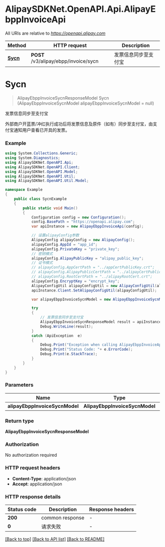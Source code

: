 # AlipaySDKNet.OpenAPI.Api.AlipayEbppInvoiceApi

All URIs are relative to *https://openapi.alipay.com*

Method | HTTP request | Description
------------- | ------------- | -------------
[**Sycn**](AlipayEbppInvoiceApi.md#sycn) | **POST** /v3/alipay/ebpp/invoice/sycn | 发票信息同步至支付宝


<a name="sycn"></a>
# **Sycn**
> AlipayEbppInvoiceSycnResponseModel Sycn (AlipayEbppInvoiceSycnModel alipayEbppInvoiceSycnModel = null)

发票信息同步至支付宝

外部商户开蓝票/冲红执行成功后将发票信息及原件（如有）同步至支付宝，由支付宝通知用户查看已开具的发票。

### Example
```csharp
using System.Collections.Generic;
using System.Diagnostics;
using AlipaySDKNet.OpenAPI.Api;
using AlipaySDKNet.OpenAPI.Client;
using AlipaySDKNet.OpenAPI.Model;
using AlipaySDKNet.OpenAPI.Util;
using AlipaySDKNet.OpenAPI.Util.Model;

namespace Example
{
    public class SycnExample
    {
        public static void Main()
        {
            Configuration config = new Configuration();
            config.BasePath = "https://openapi.alipay.com";
            var apiInstance = new AlipayEbppInvoiceApi(config);

            // 设置alipayConfig参数
            AlipayConfig alipayConfig = new AlipayConfig();
            alipayConfig.AppId = "app_id";
            alipayConfig.PrivateKey = "private_key";
            // 密钥模式
            alipayConfig.AlipayPublicKey = "alipay_public_key";
            // 证书模式
            // alipayConfig.AppCertPath = "../appCertPublicKey.crt";
            // alipayConfig.AlipayPublicCertPath = "../alipayCertPublicKey_RSA2.crt";
            // alipayConfig.RootCertPath = "../alipayRootCert.crt";
            alipayConfig.EncryptKey = "encrypt_key";
            AlipayConfigUtil alipayConfigUtil = new AlipayConfigUtil(alipayConfig);
            apiInstance.Client.SetAlipayConfigUtil(alipayConfigUtil);

            var alipayEbppInvoiceSycnModel = new AlipayEbppInvoiceSycnModel(); // AlipayEbppInvoiceSycnModel |  (optional) 

            try
            {
                // 发票信息同步至支付宝
                AlipayEbppInvoiceSycnResponseModel result = apiInstance.Sycn(alipayEbppInvoiceSycnModel);
                Debug.WriteLine(result);
            }
            catch (ApiException  e)
            {
                Debug.Print("Exception when calling AlipayEbppInvoiceApi.Sycn: " + e.Message );
                Debug.Print("Status Code: "+ e.ErrorCode);
                Debug.Print(e.StackTrace);
            }
        }
    }
}
```

### Parameters

Name | Type | Description  | Notes
------------- | ------------- | ------------- | -------------
 **alipayEbppInvoiceSycnModel** | **AlipayEbppInvoiceSycnModel**|  | [optional] 

### Return type

**AlipayEbppInvoiceSycnResponseModel**

### Authorization

No authorization required

### HTTP request headers

 - **Content-Type**: application/json
 - **Accept**: application/json


### HTTP response details
| Status code | Description | Response headers |
|-------------|-------------|------------------|
| **200** | common response |  -  |
| **0** | 请求失败 |  -  |

[[Back to top]](#) [[Back to API list]](../README.md#documentation-for-api-endpoints) [[Back to README]](../README.md)

